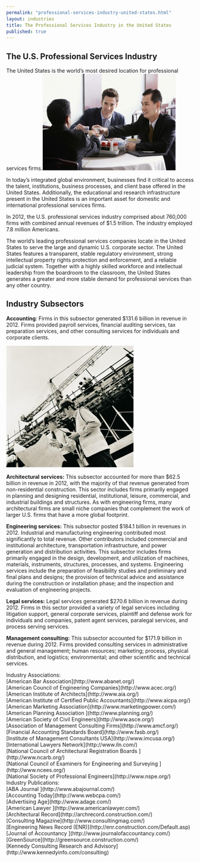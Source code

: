 ```yaml
---
permalink: "professional-services-industry-united-states.html"
layout: industries
title: The Professional Services Industry in the United States
published: true
---
```


## The U.S. Professional Services Industry

The United States is the world’s most desired location for professional services firms.![business people](images/businesspeople_0-357x259.jpg)

In today’s integrated global environment, businesses find it critical to access the talent, institutions, business processes, and client base offered in the United States. Additionally, the educational and research infrastructure present in the United States is an important asset for domestic and international professional services firms.

In
2012, the U.S. professional services industry comprised about 760,000 firms
with combined annual revenues of $1.5 trillion. The industry employed 7.8
million Americans.

The world’s leading professional services companies locate in the United States to serve the large and dynamic U.S. corporate sector. The United States features a transparent, stable regulatory environment, strong intellectual property rights protection and enforcement, and a reliable judicial system. Together with a highly skilled workforce and intellectual leadership from the boardroom to the classroom, the United States generates a greater and more stable demand for professional services than any other country.

## **Industry Subsectors**

**Accounting**: Firms in this
subsector generated $131.6 billion in revenue in 2012. Firms provided payroll
services, financial auditing services, tax preparation services, and other
consulting services for individuals and corporate clients.

![Construction Workers](images/constructionworkers-342x326.jpg)

**Architectural services:** This subsector
accounted for more than $62.5 billion in revenue in 2012, with the majority of
that revenue generated from non-residential construction. This sector includes
firms primarily engaged in planning and designing residential, institutional,
leisure, commercial, and industrial buildings and structures. As with
engineering firms, many architectural firms are small niche companies that
complement the work of larger U.S. firms that have a more global footprint.

**Engineering services:** This subsector
posted $184.1 billion in revenues in 2012. Industrial and manufacturing
engineering contributed most significantly to total revenue. Other contributors
included commercial and institutional architecture, transportation
infrastructure, and power generation and distribution activities. This
subsector includes firms primarily engaged in the design, development, and
utilization of machines, materials, instruments, structures, processes, and
systems. Engineering services include the preparation of feasibility studies
and preliminary and final plans and designs; the provision of technical advice
and assistance during the construction or installation phase; and the
inspection and evaluation of engineering projects.

**Legal services:** Legal services
generated $270.6 billion in revenue during 2012. Firms in this sector provided
a variety of legal services including litigation support, general corporate
services, plaintiff and defense work for individuals and companies, patent
agent services, paralegal services, and process serving services.

**Management consulting:** This subsector
accounted for $171.9 billion in revenue during 2012. Firms provided consulting
services in administrative and general management; human resources; marketing;
process, physical distribution, and logistics; environmental; and other
scientific and technical services.&nbsp;
<div class="field field-type-link field-field-industry-assoications">
      <div class="field-label">Industry Associations:&nbsp;</div>
    <div class="field-items">
            <div class="field-item odd">
                    [American Bar Association](http://www.abanet.org/)        </div>
              <div class="field-item even">
                    [American Council of Engineering Companies](http://www.acec.org/)        </div>
              <div class="field-item odd">
                    [American Institute of Architects](http://www.aia.org/)        </div>
              <div class="field-item even">
                    [American Institute of Certified Public Accountants](http://www.aicpa.org/)        </div>
              <div class="field-item odd">
                    [American Marketing Association](http://www.marketingpower.com/)        </div>
              <div class="field-item even">
                    [American Planning Association ](http://www.planning.org/)        </div>
              <div class="field-item odd">
                    [American Society of Civil Engineers](http://www.asce.org/)        </div>
              <div class="field-item even">
                    [Association of Management Consulting Firms](http://www.amcf.org/)        </div>
              <div class="field-item odd">
                    [Financial Accounting Standards Board](http://www.fasb.org/)        </div>
              <div class="field-item even">
                    [Institute of Management Consultants USA](http://www.imcusa.org/)        </div>
              <div class="field-item odd">
                    [International Lawyers Network](http://www.iln.com/)        </div>
              <div class="field-item even">
                    [National Council of Architectural Registration Boards ](http://www.ncarb.org/)        </div>
              <div class="field-item odd">
                    [National Council of Examiners for Engineering and Surveying ](http://www.ncees.org/)        </div>
              <div class="field-item even">
                    [National Society of Professional Engineers](http://www.nspe.org/)        </div>
        </div>
</div>
<div class="field field-type-link field-field-industry-publications">
      <div class="field-label">Industry Publications:&nbsp;</div>
    <div class="field-items">
            <div class="field-item odd">
                    [ABA Journal   ](http://www.abajournal.com/)        </div>
              <div class="field-item even">
                    [Accounting Today](http://www.webcpa.com/)        </div>
              <div class="field-item odd">
                    [Advertising Age](http://www.adage.com/)        </div>
              <div class="field-item even">
                    [American Lawyer  ](http://www.americanlawyer.com/)        </div>
              <div class="field-item odd">
                    [Architectural Record](http://archrecord.construction.com/)        </div>
              <div class="field-item even">
                    [Consulting Magazine](http://www.consultingmag.com/)        </div>
              <div class="field-item odd">
                    [Engineering News Record (ENR)](http://enr.construction.com/Default.asp)        </div>
              <div class="field-item even">
                    [Journal of Accountancy ](http://www.journalofaccountancy.com/)        </div>
              <div class="field-item odd">
                    [GreenSource](http://greensource.construction.com/)        </div>
              <div class="field-item even">
                    [Kennedy Consulting Research and Advisory](http://www.kennedyinfo.com/consulting)        </div>
        </div>
</div>
